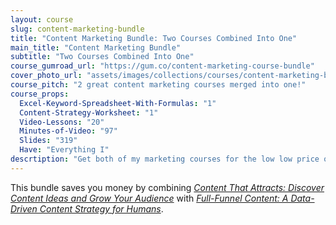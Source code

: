 ```yaml
---
layout: course
slug: content-marketing-bundle
title: "Content Marketing Bundle: Two Courses Combined Into One"
main_title: "Content Marketing Bundle"
subtitle: "Two Courses Combined Into One"
course_gumroad_url: "https://gum.co/content-marketing-course-bundle"
cover_photo_url: "assets/images/collections/courses/content-marketing-bundle/content-marketing-bundle-cover.png"
course_pitch: "2 great content marketing courses merged into one!"
course_props:
  Excel-Keyword-Spreadsheet-With-Formulas: "1"
  Content-Strategy-Worksheet: "1"
  Video-Lessons: "20"
  Minutes-of-Video: "97"
  Slides: "319"
  Have: "Everything I"
descrtiption: "Get both of my marketing courses for the low low price of kinda-cheaper-than-buying-them-separately. Trust me, it's a deal of some kind."
---
```


This bundle saves you money by combining *[Content That Attracts: Discover Content Ideas and Grow Your Audience](/courses/content-that-attracts)* with *[Full-Funnel Content: A Data-Driven Content Strategy for Humans](/courses/full-funnel-content)*.

